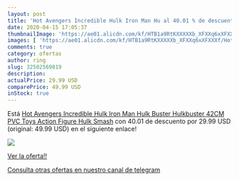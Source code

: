 ```yaml
---
layout: post
title: 'Hot Avengers Incredible Hulk Iron Man Hu al 40.01 % de descuento'
date: 2020-04-15 17:05:37
thumbnailImage: 'https://ae01.alicdn.com/kf/HTB1a9RtKXXXXXb_XFXXq6xXFXXXf/Hot-Avengers-Incredible-Hulk-Iron-Man-Hulk-Buster-Hulkbuster-42CM-PVC-Toys-Action-Figure-Hulk-Smash.jpg_350x350._SL200_.jpg'
images: [ 'https://ae01.alicdn.com/kf/HTB1a9RtKXXXXXb_XFXXq6xXFXXXf/Hot-Avengers-Incredible-Hulk-Iron-Man-Hulk-Buster-Hulkbuster-42CM-PVC-Toys-Action-Figure-Hulk-Smash.jpg_350x350._SL200_.jpg' ]
comments: true
category: ofertas
author: ring
slug: 32502569819
description:
actualPrice: 29.99 USD
comparePrice: 49.99 USD
inStock: true
---
```


Está [Hot Avengers Incredible Hulk Iron Man Hulk Buster Hulkbuster 42CM PVC Toys Action Figure Hulk Smash](https://www.amazon.com/dp/32502569819/?tag=redken08-20) con 40.01 de descuento por 29.99 USD (original: 49.99 USD) en el siguiente enlace!

[![](https://ae01.alicdn.com/kf/HTB1a9RtKXXXXXb_XFXXq6xXFXXXf/Hot-Avengers-Incredible-Hulk-Iron-Man-Hulk-Buster-Hulkbuster-42CM-PVC-Toys-Action-Figure-Hulk-Smash.jpg_350x350._SL200_.jpg)](https://www.amazon.com/dp/32502569819/?tag=redken08-20)

[Ver la oferta!!](https://www.amazon.com/dp/32502569819/?tag=redken08-20)

[Consulta otras ofertas en nuestro canal de telegram](https://t.me/s/ofertas25)
